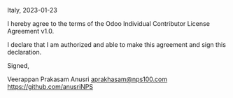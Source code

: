 

Italy, 2023-01-23

I hereby agree to the terms of the Odoo Individual Contributor License Agreement v1.0.

I declare that I am authorized and able to make this agreement and sign this declaration.

Signed,

Veerappan Prakasam Anusri  aprakhasam@nps100.com https://github.com/anusriNPS
